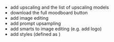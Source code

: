 - add upscaling and the list of upscaling models
- download the full moodboard button
- add image editing
- add prompt upsampling
- add smarts to image editing (e.g. add logo)
- add styles (defined as )
